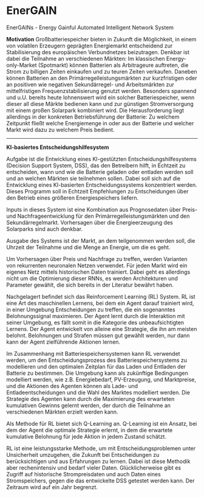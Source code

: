 # EnerGAIN
EnerGAINs - Energy Gainful Automated Intelligent Network System

**Motivation**
Großbatteriespeicher bieten in Zukunft die Möglichkeit, in einem von volatilen Erzeugern geprägten Energiemarkt entscheidend zur Stabilisierung des europäischen Verbundnetzes beizutragen. Denkbar ist dabei die Teilnahme an verschiedenen Märkten: Im klassischen Energy-only-Market (Spotmarkt) können Batterien als Arbitrageure auftreten, die Strom zu billigen Zeiten einkaufen und zu teuren Zeiten verkaufen. Daneben können Batterien an den Primärregelleistungsmärkten zur kurzfristigen oder an positiven wie negativen Sekundärregel- und Arbeitsmärkten zur mittelfristigen Frequenzstabilisierung genutzt werden. Besonders spannend und u.U. bereits heute lohnenswert wird ein solcher Batteriespeicher, wenn dieser all diese Märkte bedienen kann und zur günstigen Stromversorgung mit einem großen Solarpark kombiniert wird. Die Herausforderung liegt allerdings in der konkreten Betriebsführung der Batterie: Zu welchem Zeitpunkt fließt welche Energiemenge in oder aus der Batterie und welcher Markt wird dazu zu welchem Preis bedient.

---

**KI-basiertes Entscheidungshilfesystem**

Aufgabe ist die Entwicklung eines KI-gestützten Entscheidungshilfesystems (Decision Support System, DSS), das den Betreibern hilft, in Echtzeit zu entscheiden, wann und wie die Batterie geladen oder entladen werden soll und an welchen Märkten sie teilnehmen sollen.
Dabei soll sich auf die Entwicklung eines KI-basierten Entscheidungssystems konzentriert werden. Dieses Programm soll in Echtzeit Empfehlungen zu Entscheidungen über den Betrieb eines größeren Energiespeichers liefern.

Inputs in dieses System ist eine Kombination aus Prognosedaten über Preis- und Nachfrageentwicklung für den Primärregelleistungsmärkten und den Sekundärregelmarkt.
Vorhersagen über die Energieerzeugung des Solarparks sind auch denkbar.

Ausgabe des Systems ist der Markt, an dem teilgenommen werden soll, die Uhrzeit der Teilnahme und die Menge an Energie, um die es geht.

Um Vorhersagen über Preis und Nachfrage zu treffen, werden Varianten von rekurrenten neuronalen Netzen verwendet. Für jeden Markt wird ein eigenes Netz mittels historischen Daten trainiert. Dabei geht es allerdings nicht um die Optimierung dieser RNNs, es werden Architekturen und Parameter gewählt, die sich bereits in der Literatur bewährt haben.

Nachgelagert befindet sich das Reinforcement Learning (RL) System. RL ist eine Art des maschinellen Lernens, bei dem ein Agent darauf trainiert wird, in einer Umgebung Entscheidungen zu treffen, die ein sogenanntes Belohnungssignal maximieren. Der Agent lernt durch die Interaktion mit seiner Umgebung, es fällt somit in die Kategorie des unbeaufsichtigten Lernens.
Der Agent entwickelt von alleine eine Strategie, die ihn am meisten belohnt. Belohnungen und Strafen müssen gut gewählt werden, nur dann kann der Agent zielführende Aktionen lernen.

Im Zusammenhang mit Batteriespeichersystemen kann RL verwendet werden, um den Entscheidungsprozess des Batteriespeichersystems zu modellieren und den optimalen Zeitplan für das Laden und Entladen der Batterie zu bestimmen. Die Umgebung kann als zukünftige Bedingungen modelliert werden, wie z.B. Energiebedarf, PV-Erzeugung, und Marktpreise, und die Aktionen des Agenten können als Lade- und Entladeentscheidungen und die Wahl des Marktes  modelliert werden. Die Strategie des Agenten kann durch die Maximierung des erwarteten kumulativen Gewinns gelernt werden, der durch die Teilnahme an verschiedenen Märkten erzielt werden kann.

Als Methode für RL bietet sich Q-Learning an. Q-Learning ist ein Ansatz, bei dem der Agent die optimale Strategie erlernt, in dem die erwartete kumulative Belohnung für jede Aktion in jedem Zustand schätzt.

RL ist eine leistungsstarke Methode, um mit Entscheidungsproblemen unter Unsicherheit umzugehen, die Zukunft bei Entscheidungen zu berücksichtigen und aus Erfahrungen zu lernen. Dabei ist diese Methodik aber rechenintensiv und bedarf vieler Daten. Glücklicherweise gibt es Zugriff auf historische Strompreisdaten und auch Daten eines Stromspeichers, gegen die das entwickelte DSS getestet werden kann. Der Zeitraum wird auf ein Jahr begrenzt.
